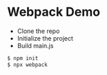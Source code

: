 # Webpack Demo
- Clone the repo
- Initialize the project
- Build main.js
```bash
$ npm init
$ npx webpack
```